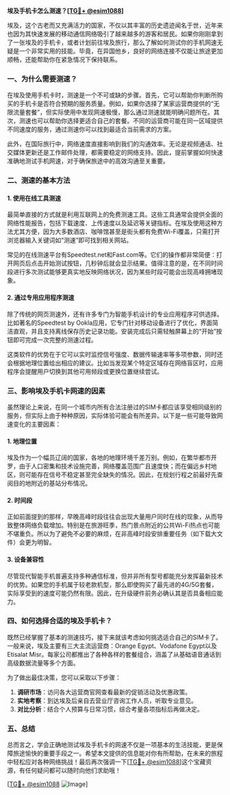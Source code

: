 **埃及手机卡怎么测速？[[TG💪+ @esim1088](https://t.me/s/esim1088)]**

埃及，这个古老而又充满活力的国家，不仅以其丰富的历史遗迹闻名于世，近年来也因为其快速发展的移动通信网络吸引了越来越多的游客和居民。如果你刚刚拿到了一张埃及的手机卡，或者计划前往埃及旅行，那么了解如何测试你的手机网速无疑是一个非常实用的技能。毕竟，在异国他乡，良好的网络连接不仅能让旅途更加顺畅，还能帮助你在紧急情况下保持联系。

### 一、为什么需要测速？

在埃及使用手机卡时，测速是一个不可或缺的步骤。首先，它可以帮助你判断所购买的手机卡是否符合预期的服务质量。例如，如果你选择了某家运营商提供的“无限流量套餐”，但实际使用中发现网速极慢，那么通过测速就能明确问题所在。其次，测速也可以帮助你选择更适合自己的套餐。不同的运营商可能在同一区域提供不同速度的服务，通过测速你可以找到最适合当前需求的方案。

此外，在国际旅行中，网络速度直接影响到我们的沟通效率。无论是视频通话、社交媒体更新还是工作邮件处理，都需要稳定的网络支持。因此，提前掌握如何快速准确地测试手机网速，对于确保旅途中的高效沟通至关重要。

### 二、测速的基本方法

#### 1. 使用在线工具测速

最简单直接的方式就是利用互联网上的免费测速工具。这些工具通常会提供全面的网络性能报告，包括下载速度、上传速度以及延迟等关键指标。在埃及使用这种方法尤其方便，因为大多数酒店、咖啡馆甚至是街头都有免费Wi-Fi覆盖，只需打开浏览器输入关键词如“测速”即可找到相关网站。

常见的在线测速平台有Speedtest.net和Fast.com等。它们的操作都非常简便：打开网页后点击开始测试按钮，几秒钟后就会显示结果。值得注意的是，在不同时间段进行多次测试能够更真实地反映网络状况，因为某些时段可能会出现高峰拥堵现象。

#### 2. 通过专用应用程序测速

除了传统的网页测速外，还有许多专门为智能手机设计的专业应用程序可供选择。比如著名的Speedtest by Ookla应用，它专门针对移动设备进行了优化，界面简洁直观，并且支持离线保存历史记录功能。安装完成后只需轻触屏幕上的“开始”按钮即可完成一次完整的测速过程。

这类软件的优势在于它可以实时监控信号强度、数据传输速率等多项参数，同时还会根据地理位置给出相应的建议。比如当发现某个特定区域存在网络盲区时，应用程序会提醒用户切换到其他可用频段或更换位置继续尝试。

### 三、影响埃及手机卡网速的因素

虽然理论上来说，在同一个城市内所有合法注册过的SIM卡都应该享受相同级别的服务，但实际上由于种种原因，实际体验可能会有所差异。以下是一些可能导致网速变化的主要因素：

#### 1. 地理位置

埃及作为一个幅员辽阔的国家，各地的地理环境千差万别。例如，在繁华都市开罗，由于人口密集和技术设施完善，网络覆盖范围广且速度快；而在偏远乡村地区，则可能存在信号不稳定甚至完全缺失的情况。因此，在规划行程之前最好先查阅目的地附近的基站分布情况。

#### 2. 时间段

正如前面提到的那样，早晚高峰时段往往会出现大量用户同时在线的现象，从而导致整体网络负载增加。特别是在旅游旺季，热门景点附近的公共Wi-Fi热点也可能不堪重负。所以为了避免不必要的麻烦，在非高峰时段安排重要任务（如下载大文件）会更为明智。

#### 3. 设备兼容性

尽管现代智能手机普遍支持多种通信标准，但并非所有型号都能充分发挥最新技术的优势。如果您的手机属于较老款机型，那么即使购买了最先进的4G/5G套餐，实际享受到的速度可能仍然有限。因此，在升级硬件前务必确认其是否具备相应能力。

### 四、如何选择合适的埃及手机卡？

既然已经掌握了基本的测速技巧，接下来就该考虑如何挑选适合自己的SIM卡了。一般来说，埃及主要有三大主流运营商：Orange Egypt、Vodafone Egypt以及Etisalat Misr。每家公司都推出了各种各样的套餐组合，涵盖了从基础语音通话到高级数据流量等多个方面。

为了做出最佳决策，您可以采取以下步骤：

1. **调研市场**：访问各大运营商官网查看最新的促销活动及优惠政策。
2. **实地考察**：到达埃及后亲自去营业厅咨询工作人员，听取专业意见。
3. **对比分析**：结合个人预算与日常习惯，综合考量各项指标后再做决定。

### 五、总结

总而言之，学会正确地测试埃及手机卡的网速不仅是一项基本的生活技能，更是保障旅途愉快的重要手段之一。希望本文提供的信息能对你有所帮助，在未来的旅程中轻松应对各种网络挑战！最后再次强调一下[[TG💪+ @esim1088](https://t.me/s/esim1088)]这个宝藏资源，有任何疑问都可以随时向他们求助哦！

[[TG💪+ @esim1088](https://t.me/s/esim1088) ![Image](https://i.postimg.cc/4NQfJmqS/Snipaste-2025-05-13-00-14-12.png)]